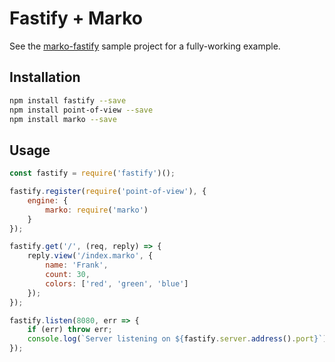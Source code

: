 # Fastify + Marko

See the [marko-fastify](https://github.com/marko-js-samplesmarko-fastify) sample
project for a fully-working example.

## Installation

```bash
npm install fastify --save
npm install point-of-view --save
npm install marko --save
```

## Usage

```js
const fastify = require('fastify')();

fastify.register(require('point-of-view'), {
    engine: {
        marko: require('marko')
    }
});

fastify.get('/', (req, reply) => {
    reply.view('/index.marko', {
        name: 'Frank',
        count: 30,
        colors: ['red', 'green', 'blue']
    });
});

fastify.listen(8080, err => {
    if (err) throw err;
    console.log(`Server listening on ${fastify.server.address().port}`);
});
```
